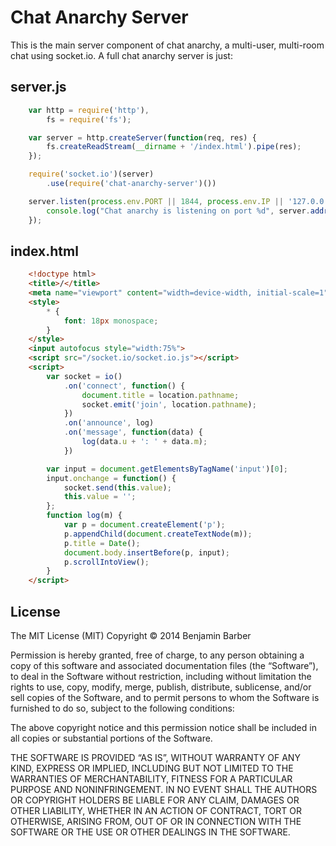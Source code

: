 Chat Anarchy Server
===================

This is the main server component of chat anarchy, a multi-user, multi-room chat using
socket.io. A full chat anarchy server is just:

server.js
---------
```js
    var http = require('http'),
        fs = require('fs');

    var server = http.createServer(function(req, res) {
        fs.createReadStream(__dirname + '/index.html').pipe(res);
    });

    require('socket.io')(server)
        .use(require('chat-anarchy-server')())

    server.listen(process.env.PORT || 1844, process.env.IP || '127.0.0.1', function() {
        console.log("Chat anarchy is listening on port %d", server.address().port);
    });
```

index.html
----------
```html
    <!doctype html>
    <title>/</title>
    <meta name="viewport" content="width=device-width, initial-scale=1">
    <style>
        * {
            font: 18px monospace;
        }
    </style>
    <input autofocus style="width:75%">
    <script src="/socket.io/socket.io.js"></script>
    <script>
        var socket = io()
            .on('connect', function() {
                document.title = location.pathname;
                socket.emit('join', location.pathname);
            })
            .on('announce', log)
            .on('message', function(data) {
                log(data.u + ': ' + data.m);
            })

        var input = document.getElementsByTagName('input')[0];
        input.onchange = function() {
            socket.send(this.value);
            this.value = '';
        };
        function log(m) {
            var p = document.createElement('p');
            p.appendChild(document.createTextNode(m));
            p.title = Date();
            document.body.insertBefore(p, input);
            p.scrollIntoView();
        }
    </script>
```

License
-------

The MIT License (MIT)
Copyright © 2014 Benjamin Barber

Permission is hereby granted, free of charge, to any person obtaining a copy
of this software and associated documentation files (the “Software”), to deal
in the Software without restriction, including without limitation the rights
to use, copy, modify, merge, publish, distribute, sublicense, and/or sell
copies of the Software, and to permit persons to whom the Software is
furnished to do so, subject to the following conditions:

The above copyright notice and this permission notice shall be included in
all copies or substantial portions of the Software.

THE SOFTWARE IS PROVIDED “AS IS”, WITHOUT WARRANTY OF ANY KIND, EXPRESS OR
IMPLIED, INCLUDING BUT NOT LIMITED TO THE WARRANTIES OF MERCHANTABILITY,
FITNESS FOR A PARTICULAR PURPOSE AND NONINFRINGEMENT. IN NO EVENT SHALL THE
AUTHORS OR COPYRIGHT HOLDERS BE LIABLE FOR ANY CLAIM, DAMAGES OR OTHER
LIABILITY, WHETHER IN AN ACTION OF CONTRACT, TORT OR OTHERWISE, ARISING FROM,
OUT OF OR IN CONNECTION WITH THE SOFTWARE OR THE USE OR OTHER DEALINGS IN
THE SOFTWARE.
